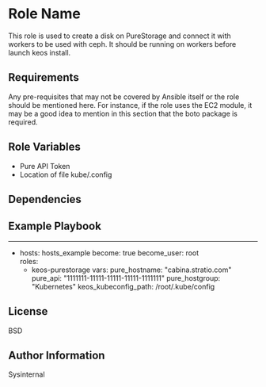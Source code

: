 Role Name
=========

This role is used to create a disk on PureStorage and connect it with workers to be used with ceph. It should be running on workers before launch keos install.

Requirements
------------

Any pre-requisites that may not be covered by Ansible itself or the role should be mentioned here. For instance, if the role uses the EC2 module, it may be a good idea to mention in this section that the boto package is required.

Role Variables
--------------

- Pure API Token
- Location of file kube/.config

Dependencies
------------


Example Playbook
----------------
---

- hosts: hosts_example
  become: true
  become_user: root  
  roles:
  - keos-purestorage
  vars:
    pure_hostname:    "cabina.stratio.com"
    pure_api: "1111111-11111-11111-11111-1111111"
    pure_hostgroup: "Kubernetes"
    keos_kubeconfig_path: /root/.kube/config


License
-------

BSD

Author Information
------------------

Sysinternal
